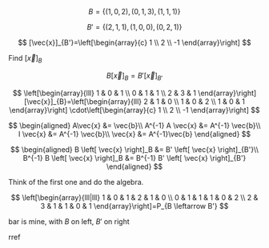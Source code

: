 $$
B=\{(1,0,2),(0,1,3),(1,1,1)\}
$$

$$
B'=\{(2,1,1),(1,0,0),(0,2,1)\}
$$

$$
[\vec{x}]_{B'}=\left[\begin{array}{c}
1 \\
2 \\
-1
\end{array}\right]
$$

Find $[\vec{x}]_{B}$

$$
B[\vec{x}]_{B}=B'\left[\vec{x}\right]_{B'}
$$

$$
\left[\begin{array}{lll}
1 & 0 & 1 \\
0 & 1 & 1 \\
2 & 3 & 1
\end{array}\right][\vec{x}]_{B}=\left[\begin{array}{lll}
2 & 1 & 0 \\
1 & 0 & 2 \\
1 & 0 & 1
\end{array}\right] \cdot\left[\begin{array}{c}
1 \\
2 \\
-1
\end{array}\right]
$$

$$
\begin{aligned}
    A\vec{x} &= \vec{b}\\
    A^{-1} A \vec{x} &= A^{-1} \vec{b}\\
    I \vec{x} &= A^{-1} \vec{b}\\
    \vec{x} &= A^{-1}\vec{b}
\end{aligned}
$$

$$
\begin{aligned}
    B \left[ \vec{x} \right]_B &= B' \left[ \vec{x} \right]_{B'}\\
    B^{-1} B \left[ \vec{x} \right]_B &= B^{-1} B' \left[ \vec{x} \right]_{B'}
\end{aligned}
$$

Think of the first one and do the algebra.

$$
\left[\begin{array}{lll|lll}
1 & 0 & 1 & 2 & 1 & 0 \\
0 & 1 & 1 & 1 & 0 & 2 \\
2 & 3 & 1 & 1 & 0 & 1
\end{array}\right]=P_{B \leftarrow B'}
$$

bar is mine, with $B$ on left, $B'$ on right

$\operatorname{rref}$